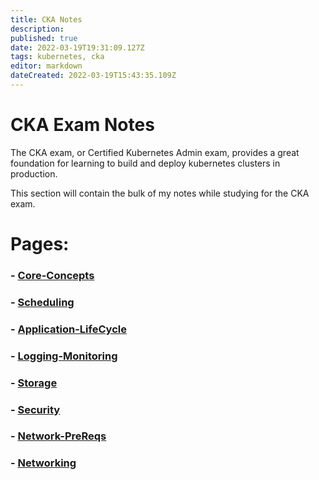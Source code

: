 ```yaml
---
title: CKA Notes
description: 
published: true
date: 2022-03-19T19:31:09.127Z
tags: kubernetes, cka
editor: markdown
dateCreated: 2022-03-19T15:43:35.109Z
---
```


# CKA Exam Notes
The CKA exam, or Certified Kubernetes Admin exam, provides a great foundation for learning to build and deploy kubernetes clusters in production.

This section will contain the bulk of my notes while studying for the CKA exam.

# Pages:

### - [Core-Concepts](/Kubernetes/CKA-Notes/Core-Concepts)
### - [Scheduling](/Kubernetes/CKA-Notes/Scheduling)
### - [Application-LifeCycle](/Kubernetes/CKA-Notes/Application-LifeCycle)
### - [Logging-Monitoring](/Kubernetes/CKA-Notes/Logging-Monitoring)
### - [Storage](/Kubernetes/CKA-Notes/Storage)
### - [Security](/Kubernetes/CKA-Notes/Security)
### - [Network-PreReqs](/Kubernetes/CKA-Notes/Network-PreReqs)
### - [Networking](/Kubernetes/CKA-Notes/Networking)
